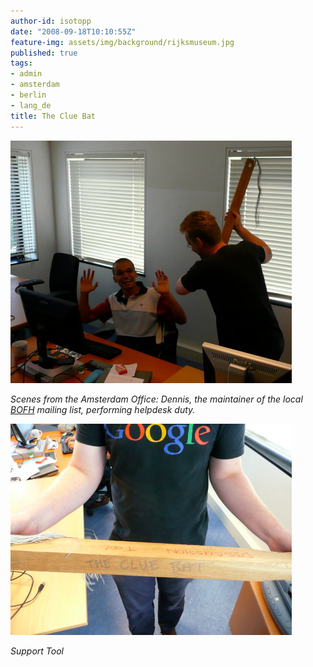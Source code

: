 ```yaml
---
author-id: isotopp
date: "2008-09-18T10:10:55Z"
feature-img: assets/img/background/rijksmuseum.jpg
published: true
tags:
- admin
- amsterdam
- berlin
- lang_de
title: The Clue Bat
---
```


![](/uploads/helpdesk_duty.jpg)

*Scenes from the Amsterdam Office: Dennis, the maintainer of the local 
[BOFH](https://en.wikipedia.org/wiki/BOFH) 
mailing list, performing helpdesk duty.*

![](/uploads/support_tool.jpg)

*Support Tool*
